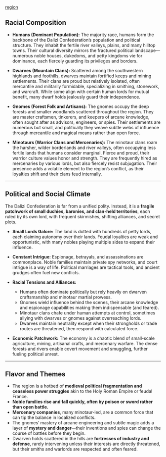 [region](tags/region)

## Racial Composition

- **Humans (Dominant Population):**
  The majority race, humans form the backbone of the Dalizi Confederation’s population and political structure. They inhabit the fertile river valleys, plains, and many hilltop towns. Their cultural diversity mirrors the fractured political landscape—numerous noble houses, dukedoms, and petty kingdoms vie for dominance, each fiercely guarding its privileges and borders.

- **Dwarves (Mountain Clans):**
  Scattered among the southwestern highlands and foothills, dwarves maintain fortified keeps and mining settlements. Their clans are proud but relatively isolated, often mercantile and militarily formidable, specializing in smithing, stonework, and warcraft. While some align with certain human lords for mutual benefit, many dwarf holds jealously guard their independence.

- **Gnomes (Forest Folk and Artisans):**
  The gnomes occupy the deep forests and smaller woodlands scattered throughout the region. They are master craftsmen, tinkerers, and keepers of arcane knowledge, often sought after as advisors, engineers, or spies. Their settlements are numerous but small, and politically they weave subtle webs of influence through mercantile and magical means rather than open force.

- **Minotaurs (Warrior Clans and Mercenaries):**
  The minotaur clans roam the harsher, wilder borderlands and river valleys, often occupying less fertile lands that humans consider marginal. Fierce and proud, their warrior culture values honor and strength. They are frequently hired as mercenaries by various lords, but also fiercely resist subjugation. Their presence adds a volatile element to the region’s conflict, as their loyalties shift and their clans feud internally.

---

## Political and Social Climate

The Dalizi Confederation is far from a unified polity. Instead, it is a **fragile patchwork of small duchies, baronies, and clan-held territories**, each ruled by its own lord, with frequent skirmishes, shifting alliances, and secret plots.

- **Small Lords Galore:**
  The land is dotted with hundreds of petty lords, each claiming autonomy over their lands. Feudal loyalties are weak and opportunistic, with many nobles playing multiple sides to expand their influence.

- **Constant Intrigue:**
  Espionage, betrayals, and assassinations are commonplace. Noble families maintain private spy networks, and court intrigue is a way of life. Political marriages are tactical tools, and ancient grudges often fuel new conflicts.

- **Racial Tensions and Alliances:**
  - Humans often dominate politically but rely heavily on dwarven craftsmanship and minotaur martial prowess.
  - Gnomes wield influence behind the scenes, their arcane knowledge and espionage capabilities making them indispensable (and feared).
  - Minotaur clans chafe under human attempts at control, sometimes allying with dwarves or gnomes against overreaching lords.
  - Dwarves maintain neutrality except when their strongholds or trade routes are threatened, then respond with calculated force.

- **Economic Patchwork:**
  The economy is a chaotic blend of small-scale agriculture, mining, artisanal crafts, and mercenary warfare. The dense forests and rivers enable covert movement and smuggling, further fueling political unrest.

---

## Flavor and Themes

- The region is a hotbed of **medieval political fragmentation and ceaseless power struggles** akin to the Holy Roman Empire or feudal France.
- **Noble families rise and fall quickly, often by poison or sword rather than open battle.**
- **Mercenary companies**, many minotaur-led, are a common force that can tip the balance in localized conflicts.
- The gnomes’ mastery of arcane engineering and subtle magic adds a layer of **mystery and danger**—their inventions and spies can change the course of battles before they begin.
- Dwarven holds scattered in the hills are **fortresses of industry and defense**, rarely intervening unless their interests are directly threatened, but their smiths and warlords are respected and often feared.